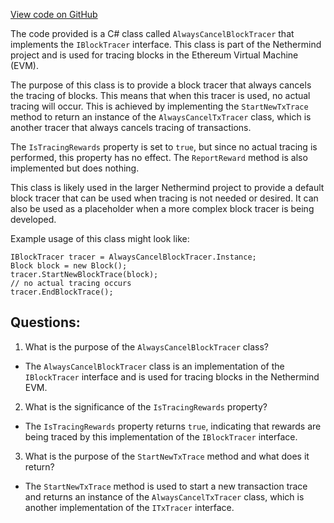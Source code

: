 [View code on GitHub](https://github.com/NethermindEth/nethermind/src/Nethermind/Nethermind.Evm/Tracing/AlwaysCancelBlockTracer.cs)

The code provided is a C# class called `AlwaysCancelBlockTracer` that implements the `IBlockTracer` interface. This class is part of the Nethermind project and is used for tracing blocks in the Ethereum Virtual Machine (EVM). 

The purpose of this class is to provide a block tracer that always cancels the tracing of blocks. This means that when this tracer is used, no actual tracing will occur. This is achieved by implementing the `StartNewTxTrace` method to return an instance of the `AlwaysCancelTxTracer` class, which is another tracer that always cancels tracing of transactions. 

The `IsTracingRewards` property is set to `true`, but since no actual tracing is performed, this property has no effect. The `ReportReward` method is also implemented but does nothing.

This class is likely used in the larger Nethermind project to provide a default block tracer that can be used when tracing is not needed or desired. It can also be used as a placeholder when a more complex block tracer is being developed. 

Example usage of this class might look like:

```
IBlockTracer tracer = AlwaysCancelBlockTracer.Instance;
Block block = new Block();
tracer.StartNewBlockTrace(block);
// no actual tracing occurs
tracer.EndBlockTrace();
```
## Questions: 
 1. What is the purpose of the `AlwaysCancelBlockTracer` class?
- The `AlwaysCancelBlockTracer` class is an implementation of the `IBlockTracer` interface and is used for tracing blocks in the Nethermind EVM.

2. What is the significance of the `IsTracingRewards` property?
- The `IsTracingRewards` property returns `true`, indicating that rewards are being traced by this implementation of the `IBlockTracer` interface.

3. What is the purpose of the `StartNewTxTrace` method and what does it return?
- The `StartNewTxTrace` method is used to start a new transaction trace and returns an instance of the `AlwaysCancelTxTracer` class, which is another implementation of the `ITxTracer` interface.